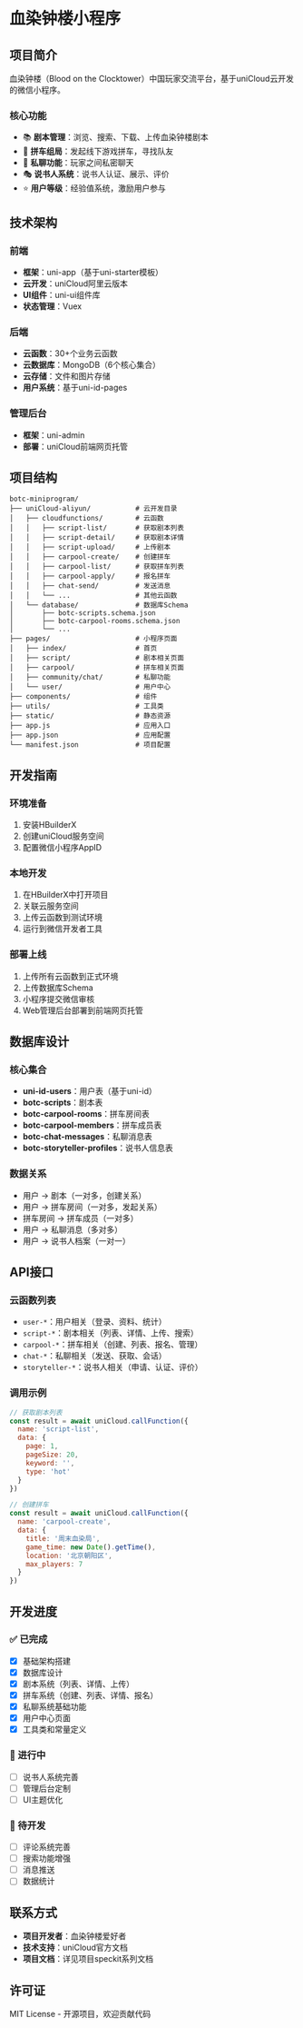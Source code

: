# 血染钟楼小程序

## 项目简介

血染钟楼（Blood on the Clocktower）中国玩家交流平台，基于uniCloud云开发的微信小程序。

### 核心功能
- 📚 **剧本管理**：浏览、搜索、下载、上传血染钟楼剧本
- 🚗 **拼车组局**：发起线下游戏拼车，寻找队友
- 💬 **私聊功能**：玩家之间私密聊天
- 🎭 **说书人系统**：说书人认证、展示、评价
- ⭐ **用户等级**：经验值系统，激励用户参与

## 技术架构

### 前端
- **框架**：uni-app（基于uni-starter模板）
- **云开发**：uniCloud阿里云版本
- **UI组件**：uni-ui组件库
- **状态管理**：Vuex

### 后端
- **云函数**：30+个业务云函数
- **云数据库**：MongoDB（6个核心集合）
- **云存储**：文件和图片存储
- **用户系统**：基于uni-id-pages

### 管理后台
- **框架**：uni-admin
- **部署**：uniCloud前端网页托管

## 项目结构

```
botc-miniprogram/
├── uniCloud-aliyun/           # 云开发目录
│   ├── cloudfunctions/        # 云函数
│   │   ├── script-list/       # 获取剧本列表
│   │   ├── script-detail/     # 获取剧本详情
│   │   ├── script-upload/     # 上传剧本
│   │   ├── carpool-create/    # 创建拼车
│   │   ├── carpool-list/      # 获取拼车列表
│   │   ├── carpool-apply/     # 报名拼车
│   │   ├── chat-send/         # 发送消息
│   │   └── ...                # 其他云函数
│   └── database/              # 数据库Schema
│       ├── botc-scripts.schema.json
│       ├── botc-carpool-rooms.schema.json
│       └── ...
├── pages/                     # 小程序页面
│   ├── index/                 # 首页
│   ├── script/                # 剧本相关页面
│   ├── carpool/               # 拼车相关页面
│   ├── community/chat/        # 私聊功能
│   └── user/                  # 用户中心
├── components/                # 组件
├── utils/                     # 工具类
├── static/                    # 静态资源
├── app.js                     # 应用入口
├── app.json                   # 应用配置
└── manifest.json              # 项目配置
```

## 开发指南

### 环境准备
1. 安装HBuilderX
2. 创建uniCloud服务空间
3. 配置微信小程序AppID

### 本地开发
1. 在HBuilderX中打开项目
2. 关联云服务空间
3. 上传云函数到测试环境
4. 运行到微信开发者工具

### 部署上线
1. 上传所有云函数到正式环境
2. 上传数据库Schema
3. 小程序提交微信审核
4. Web管理后台部署到前端网页托管

## 数据库设计

### 核心集合
- **uni-id-users**：用户表（基于uni-id）
- **botc-scripts**：剧本表
- **botc-carpool-rooms**：拼车房间表
- **botc-carpool-members**：拼车成员表
- **botc-chat-messages**：私聊消息表
- **botc-storyteller-profiles**：说书人信息表

### 数据关系
- 用户 → 剧本（一对多，创建关系）
- 用户 → 拼车房间（一对多，发起关系）
- 拼车房间 → 拼车成员（一对多）
- 用户 → 私聊消息（多对多）
- 用户 → 说书人档案（一对一）

## API接口

### 云函数列表
- `user-*`：用户相关（登录、资料、统计）
- `script-*`：剧本相关（列表、详情、上传、搜索）
- `carpool-*`：拼车相关（创建、列表、报名、管理）
- `chat-*`：私聊相关（发送、获取、会话）
- `storyteller-*`：说书人相关（申请、认证、评价）

### 调用示例
```javascript
// 获取剧本列表
const result = await uniCloud.callFunction({
  name: 'script-list',
  data: {
    page: 1,
    pageSize: 20,
    keyword: '',
    type: 'hot'
  }
})

// 创建拼车
const result = await uniCloud.callFunction({
  name: 'carpool-create',
  data: {
    title: '周末血染局',
    game_time: new Date().getTime(),
    location: '北京朝阳区',
    max_players: 7
  }
})
```

## 开发进度

### ✅ 已完成
- [x] 基础架构搭建
- [x] 数据库设计
- [x] 剧本系统（列表、详情、上传）
- [x] 拼车系统（创建、列表、详情、报名）
- [x] 私聊系统基础功能
- [x] 用户中心页面
- [x] 工具类和常量定义

### 🔄 进行中
- [ ] 说书人系统完善
- [ ] 管理后台定制
- [ ] UI主题优化

### 📅 待开发
- [ ] 评论系统完善
- [ ] 搜索功能增强
- [ ] 消息推送
- [ ] 数据统计

## 联系方式

- **项目开发者**：血染钟楼爱好者
- **技术支持**：uniCloud官方文档
- **项目文档**：详见项目speckit系列文档

## 许可证

MIT License - 开源项目，欢迎贡献代码